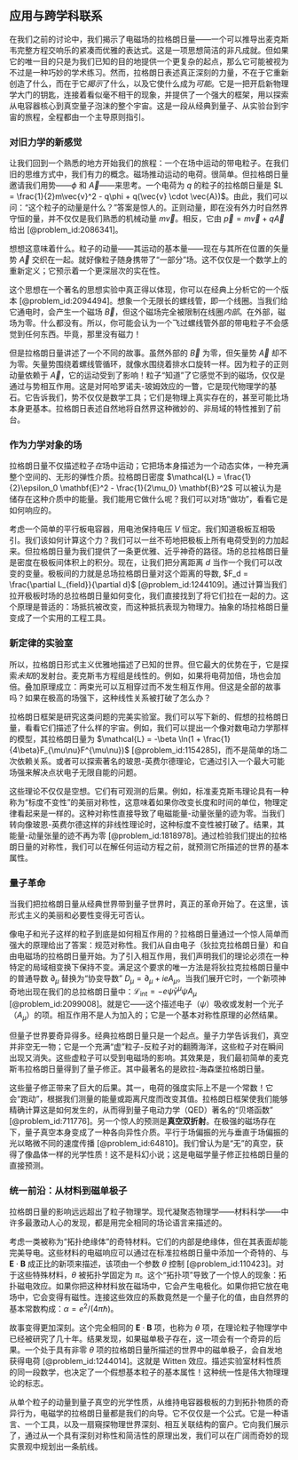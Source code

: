 ## 应用与跨学科联系

在我们之前的讨论中，我们揭示了电磁场的拉格朗日量——一个可以推导出麦克斯韦完整方程交响乐的紧凑而优雅的表达式。这是一项思想简洁的非凡成就。但如果它的唯一目的只是为我们已知的目的地提供一个更复杂的起点，那么它可能被视为不过是一种巧妙的学术练习。然而，拉格朗日表述真正深刻的力量，不在于它重新创造了什么，而在于它*揭示*了什么，以及它使什么成为*可能*。它是一把开启新物理学大门的钥匙，连接着看似毫不相干的现象，并提供了一个强大的框架，用以探索从电容器核心到真空量子泡沫的整个宇宙。这是一段从经典到量子、从实验台到宇宙的旅程，全程都由一个主导原则指引。

### 对旧力学的新感觉

让我们回到一个熟悉的地方开始我们的旅程：一个在场中运动的带电粒子。在我们旧的思维方式中，我们有力的概念。磁场推动运动的电荷。很简单。但拉格朗日量邀请我们用势——$\phi$ 和 $\vec{A}$——来思考。一个电荷为 $q$ 的粒子的拉格朗日量是 $L = \frac{1}{2}m\vec{v}^2 - q\phi + q(\vec{v} \cdot \vec{A})$。由此，我们可以问：“这个粒子的动量是什么？”答案是惊人的。正则动量，即在没有外力时自然界守恒的量，并不仅仅是我们熟悉的机械动量 $m\vec{v}$。相反，它由 $\vec{p} = m\vec{v} + q\vec{A}$ 给出 [@problem_id:2086341]。

想想这意味着什么。粒子的动量——其运动的基本量——现在与其所在位置的矢量势 $\vec{A}$ 交织在一起。就好像粒子随身携带了“一部分”场。这不仅仅是一个数学上的重新定义；它预示着一个更深层次的实在性。

这个思想在一个著名的思想实验中真正得以体现，你可以在经典上分析它的一个版本 [@problem_id:2094494]。想象一个无限长的螺线管，即一个线圈。当我们给它通电时，会产生一个磁场 $\vec{B}$，但这个磁场完全被限制在线圈*内部*。在外部，磁场为零。什么都没有。所以，你可能会认为一个飞过螺线管外部的带电粒子不会感觉到任何东西。毕竟，那里没有磁力！

但是拉格朗日量讲述了一个不同的故事。虽然外部的 $\vec{B}$ 为零，但矢量势 $\vec{A}$ 却不为零。矢量势围绕着螺线管循环，就像水围绕着排水口旋转一样。因为粒子的正则动量依赖于 $\vec{A}$，它的运动受到了影响！粒子“知道”了它感觉不到的磁场，仅仅是通过与势相互作用。这是对阿哈罗诺夫-玻姆效应的一瞥，它是现代物理学的基石。它告诉我们，势不仅仅是数学工具；它们是物理上真实存在的，甚至可能比场本身更基本。拉格朗日表述自然地将自然界这种微妙的、非局域的特性推到了前台。

### 作为力学对象的场

拉格朗日量不仅描述粒子*在*场中运动；它把场本身描述为一个动态实体，一种充满整个空间的、无形的弹性介质。拉格朗日密度 $\mathcal{L} = \frac{1}{2}\epsilon_0 \mathbf{E}^2 - \frac{1}{2\mu_0} \mathbf{B}^2$ 可以被认为是储存在这种介质中的能量。我们能用它做什么呢？我们可以对场“做功”，看看它是如何响应的。

考虑一个简单的平行板电容器，用电池保持电压 $V$ 恒定。我们知道极板互相吸引。我们该如何计算这个力？我们可以一丝不苟地把极板上所有电荷受到的力加起来。但拉格朗日量为我们提供了一条更优雅、近乎神奇的路径。场的总拉格朗日量是密度在极板间体积上的积分。现在，让我们把分离距离 $d$ 当作一个我们可以改变的变量。极板间的力就是总场拉格朗日量对这个距离的导数, $F_d = \frac{\partial L_{field}}{\partial d}$ [@problem_id:1244109]。通过计算当我们拉开极板时场的总拉格朗日量如何变化，我们直接找到了将它们拉在一起的力。这个原理是普适的：场抵抗被改变，而这种抵抗表现为物理力。抽象的场拉格朗日量变成了一个实用的工程工具。

### 新定律的实验室

所以，拉格朗日形式主义优雅地描述了已知的世界。但它最大的优势在于，它是探索*未知*的发射台。麦克斯韦方程组是线性的。例如，如果将电荷加倍，场也会加倍。叠加原理成立：两束光可以互相穿过而不发生相互作用。但这是全部的故事吗？如果在极高的场强下，这种线性关系被打破了怎么办？

拉格朗日框架是研究这类问题的完美实验室。我们可以写下新的、假想的拉格朗日量，看看它们描述了什么样的宇宙。例如，我们可以提出一个像对数电动力学那样的模型，其拉格朗日量为 $\mathcal{L} = -\beta \ln(1 + \frac{1}{4\beta}F_{\mu\nu}F^{\mu\nu})$ [@problem_id:1154285]，而不是简单的场二次依赖关系。或者可以探索著名的玻恩-英费尔德理论，它通过引入一个最大可能场强来解决点状电子无限自能的问题。

这些理论不仅仅是空想。它们有可观测的后果。例如，标准麦克斯韦理论具有一种称为“标度不变性”的美丽对称性，这意味着如果你改变长度和时间的单位，物理定律看起来是一样的。这种对称性直接导致了电磁能量-动量张量的迹为零。当我们转向像玻恩-英费尔德这样的非线性理论时，这种标度不变性被打破了。结果，其能量-动量张量的迹不再为零 [@problem_id:1818978]。通过检验我们提出的拉格朗日量的对称性，我们可以在解任何运动方程之前，就预测它所描述的世界的基本属性。

### 量子革命

当我们把拉格朗日量从经典世界带到量子世界时，真正的革命开始了。在这里，该形式主义的美丽和必要性变得无可否认。

像电子和光子这样的粒子到底是如何相互作用的？拉格朗日量通过一个惊人简单而强大的原理给出了答案：规范对称性。我们从自由电子（狄拉克拉格朗日量）和自由电磁场的拉格朗日量开始。为了引入相互作用，我们声明我们的理论必须在一种特定的局域相变换下保持不变。满足这个要求的唯一方法是将狄拉克拉格朗日量中的普通导数 $\partial_\mu$ 替换为“协变导数” $D_\mu = \partial_\mu + ieA_\mu$。当我们展开它时，一个新项神奇地出现在我们的总拉格朗日量中：$\mathcal{L}_{\text{int}} = -e\bar{\psi}\gamma^\mu\psi A_\mu$ [@problem_id:2099008]。就是它——这个描述电子（$\psi$）吸收或发射一个光子（$A_\mu$）的项。相互作用不是人为加入的；它是一个基本对称性原理的必然结果。

但量子世界要奇异得多。经典拉格朗日量只是一个起点。量子力学告诉我们，真空并非空无一物；它是一个充满“虚”粒子-反粒子对的翻腾海洋，这些粒子对在瞬间出现又消失。这些虚粒子可以受到电磁场的影响。其效果是，我们最初简单的麦克斯韦拉格朗日量得到了量子修正。其中最著名的是欧拉-海森堡拉格朗日量。

这些量子修正带来了巨大的后果。其一，电荷的强度实际上不是一个常数！它会“跑动”，根据我们测量的能量或距离尺度而改变其值。拉格朗日框架使我们能够精确计算这是如何发生的，从而得到量子电动力学（QED）著名的“贝塔函数” [@problem_id:711776]。另一个惊人的预测是**真空双折射**。在极强的磁场存在下，量子真空本身变成了一种各向异性介质。平行于场偏振的光与垂直于场偏振的光以略微不同的速度传播 [@problem_id:64810]。我们曾认为是“无”的真空，获得了像晶体一样的光学性质！这不是科幻小说；这是电磁学量子修正拉格朗日量的直接预测。

### 统一前沿：从材料到磁单极子

拉格朗日量的影响远远超出了粒子物理学。现代凝聚态物理学——材料科学——中许多最激动人心的发现，都是用完全相同的场论语言来描述的。

考虑一类被称为“拓扑绝缘体”的奇特材料。它们的内部是绝缘体，但在其表面却能完美导电。这些材料的电磁响应可以通过在标准拉格朗日量中添加一个奇特的、与 $\mathbf{E} \cdot \mathbf{B}$ 成正比的新项来描述，该项由一个参数 $\theta$ 控制 [@problem_id:110423]。对于这些特殊材料，$\theta$ 被拓扑学固定为 $\pi$。这个“拓扑项”导致了一个惊人的现象：拓扑磁电效应。如果你把这种材料放在磁场中，它会产生电极化。如果你把它放在电场中，它会变得有磁性。连接这些效应的系数竟然是一个量子化的值，由自然界的基本常数构成：$\alpha = e^2 / (4\pi\hbar)$。

故事变得更加深刻。这个完全相同的 $\mathbf{E} \cdot \mathbf{B}$ 项，也称为 $\theta$ 项，在理论粒子物理学中已经被研究了几十年。结果发现，如果磁单极子存在，这一项会有一个奇异的后果。一个处于具有非零 $\theta$ 项的拉格朗日量所描述的世界中的磁单极子，会自发地获得电荷 [@problem_id:1244014]。这就是 Witten 效应。描述实验室材料性质的同一段数学，也决定了一个假想基本粒子的基本属性！这种统一性是伟大物理理论的标志。

从单个粒子的动量到量子真空的光学性质，从维持电容器极板的力到拓扑物质的奇异行为，电磁学的拉格朗日量都是我们的向导。它不仅仅是一个公式。它是一种语言、一个工具，以及一扇窺探物理世界深刻、相互关联结构的窗户。它向我们展示了，通过从一个具有深刻对称性和简洁性的原理出发，我们可以在广阔而奇妙的现实景观中规划出一条航线。